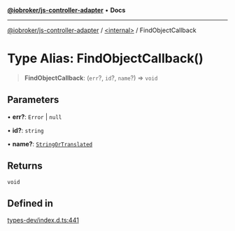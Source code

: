 [**@iobroker/js-controller-adapter**](../../README.md) • **Docs**

***

[@iobroker/js-controller-adapter](../../globals.md) / [\<internal\>](../README.md) / FindObjectCallback

# Type Alias: FindObjectCallback()

> **FindObjectCallback**: (`err`?, `id`?, `name`?) => `void`

## Parameters

• **err?**: `Error` \| `null`

• **id?**: `string`

• **name?**: [`StringOrTranslated`](StringOrTranslated.md)

## Returns

`void`

## Defined in

[types-dev/index.d.ts:441](https://github.com/ioBroker/ioBroker.js-controller/blob/d7f4b912895e80ffd4c1cbb49decb1de7c0e8ca3/packages/types-dev/index.d.ts#L441)
